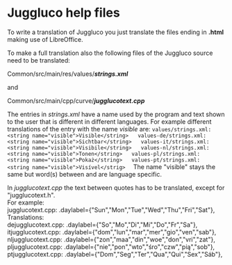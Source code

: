 # Juggluco help files
To write a translation of Juggluco you just translate the files ending in **.html** making use of LibreOffice.

To make a full translation also the following files of the
Juggluco source need to be translated:

Common/src/main/res/values/***strings.xml***

and

Common/src/main/cpp/curve/***jugglucotext.cpp***

The entries in *strings.xml* have a name used by the program and text shown to the user that is different in different languages.
For example different translations of the entry with the name *visible* are:
`
    values/strings.xml:		<string name="visible">Visible</string>  
    values-de/strings.xml:		<string name="visible">Sichtbar</string>  
    values-it/strings.xml:		<string name="visible">Visibile</string>  
    values-nl/strings.xml:		<string name="visible">Tonen</string>  
    values-pl/strings.xml:		<string name="visible">Pokaż</string>  
    values-pt/strings.xml:		<string name="visible">Visível</strig>  
`
The name "visible" stays the same but word(s) between <string name="visible"> and </string> are language specific.  
  
In *jugglucotext.cpp* the text between quotes has to be translated, except for "jugglucotext.h".  
For example:  
jugglucotext.cpp:	.daylabel={"Sun","Mon","Tue","Wed","Thu","Fri","Sat"},  
Translations:  
dejugglucotext.cpp:	.daylabel={"So","Mo","Di","Mi","Do","Fr","Sa"},  
itjugglucotext.cpp:	.daylabel={"dom","lun","mar","mer","gio","ven","sab"},  
nljugglucotext.cpp:	.daylabel={"zon","maa","din","woe","don","vri","zat"},  
pljugglucotext.cpp:	.daylabel={"nie","pon","wto","śro","czw","pią","sob"},  
ptjugglucotext.cpp:	.daylabel={"Dom","Seg","Ter","Qua","Qui","Sex","Sáb"},  
  
